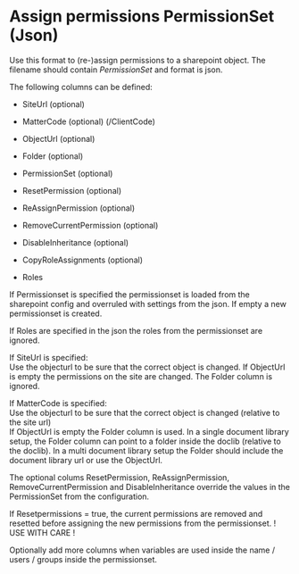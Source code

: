 # Assign permissions PermissionSet (Json)

Use this format to (re-)assign permissions to a sharepoint object. The filename should contain *PermissionSet* and format is json.

The following columns can be defined:

- SiteUrl (optional)

- MatterCode (optional) (/ClientCode)

- ObjectUrl (optional)

- Folder (optional)

- PermissionSet (optional)

- ResetPermission (optional)

- ReAssignPermission (optional)

- RemoveCurrentPermission (optional)

- DisableInheritance (optional)

- CopyRoleAssignments (optional)

- Roles

If Permissionset is specified the permissionset is loaded from the sharepoint config and overruled with settings from the json. If empty a new permissionset is created.

If Roles are specified in the json the roles from the permissionset are ignored.

If SiteUrl is specified:\
Use the objecturl to be sure that the correct object is changed. If ObjectUrl is empty the permissions on the site are changed. The Folder column is ignored.

If MatterCode is specified:\
Use the objecturl to be sure that the correct object is changed (relative to the site url)\
If ObjectUrl is empty the Folder column is used. In a single document library setup, the Folder column can point to a folder inside the doclib (relative to the doclib). In a multi document library setup the Folder should include the document library url or use the ObjectUrl.

The optional colums ResetPermission, ReAssignPermission, RemoveCurrentPermission and DisableInheritance override the values in the PermissionSet from the configuration.

If Resetpermissions = true, the current permissions are removed and resetted before assigning the new permissions from the permissionset. ! USE WITH CARE !

Optionally add more columns when variables are used inside the name / users / groups inside the permissionset.
